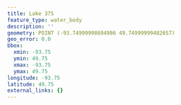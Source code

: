 ```yaml
---
title: Lake 375
feature_type: water_body
description: ''
geometry: POINT (-93.74999998694986 49.74999999482657)
geo_error: 0.0
bbox:
  xmin: -93.75
  ymin: 49.75
  xmax: -93.75
  ymax: 49.75
longitude: -93.75
latitude: 49.75
external_links: {}
---
```


